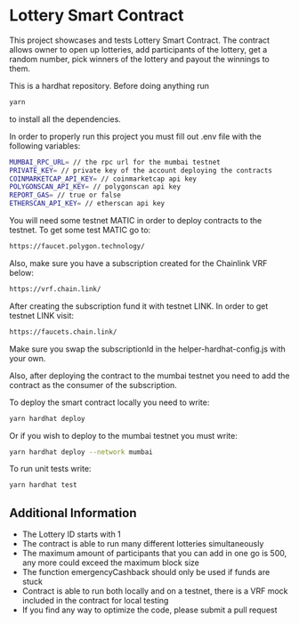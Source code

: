 # Lottery Smart Contract

This project showcases and tests Lottery Smart Contract.
The contract allows owner to open up lotteries, add participants of the lottery, get a random number, pick winners of the lottery and payout the winnings to them.

This is a hardhat repository. Before doing anything run

```bash
yarn
```

to install all the dependencies.

In order to properly run this project you must fill out .env file with the following variables:

```bash
MUMBAI_RPC_URL= // the rpc url for the mumbai testnet
PRIVATE_KEY= // private key of the account deploying the contracts
COINMARKETCAP_API_KEY= // coinmarketcap api key
POLYGONSCAN_API_KEY= // polygonscan api key
REPORT_GAS= // true or false
ETHERSCAN_API_KEY= // etherscan api key
```

You will need some testnet MATIC in order to deploy contracts to the testnet. To get some test MATIC go to:

```bash
https://faucet.polygon.technology/
```

Also, make sure you have a subscription created for the Chainlink VRF below:

```bash
https://vrf.chain.link/
```

After creating the subscription fund it with testnet LINK. In order to get testnet LINK visit:

```bash
https://faucets.chain.link/
```

Make sure you swap the subscriptionId in the helper-hardhat-config.js with your own.

Also, after deploying the contract to the mumbai testnet you need to add the contract as the consumer of the subscription.

To deploy the smart contract locally you need to write:

```bash
yarn hardhat deploy
```

Or if you wish to deploy to the mumbai testnet you must write:

```bash
yarn hardhat deploy --network mumbai
```

To run unit tests write:

```bash
yarn hardhat test
```

## Additional Information

- The Lottery ID starts with 1
- The contract is able to run many different lotteries simultaneously
- The maximum amount of participants that you can add in one go is 500, any more could exceed the maximum block size
- The function emergencyCashback should only be used if funds are stuck
- Contract is able to run both locally and on a testnet, there is a VRF mock included in the contract for local testing
- If you find any way to optimize the code, please submit a pull request
